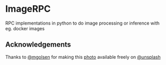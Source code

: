 # ImageRPC
RPC implementations in python to do image processing or inference with eg. docker images

## Acknowledgements
Thanks to [@mgolsen](https://unsplash.com/@mganeolsen) for making this [photo](https://unsplash.com/photos/wJZ2Uyljhfo) available freely on [@unsplash](https://unsplash.com)
